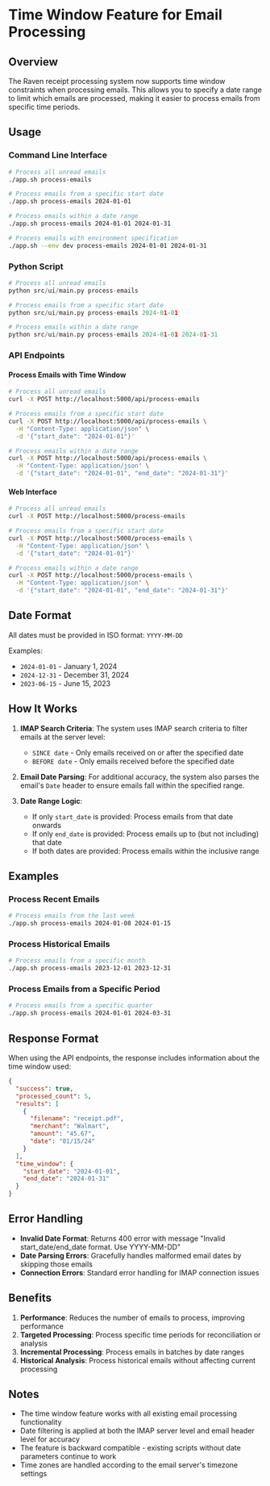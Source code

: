 # Time Window Feature for Email Processing

## Overview

The Raven receipt processing system now supports time window constraints when processing emails. This allows you to specify a date range to limit which emails are processed, making it easier to process emails from specific time periods.

## Usage

### Command Line Interface

```bash
# Process all unread emails
./app.sh process-emails

# Process emails from a specific start date
./app.sh process-emails 2024-01-01

# Process emails within a date range
./app.sh process-emails 2024-01-01 2024-01-31

# Process emails with environment specification
./app.sh --env dev process-emails 2024-01-01 2024-01-31
```

### Python Script

```python
# Process all unread emails
python src/ui/main.py process-emails

# Process emails from a specific start date
python src/ui/main.py process-emails 2024-01-01

# Process emails within a date range
python src/ui/main.py process-emails 2024-01-01 2024-01-31
```

### API Endpoints

#### Process Emails with Time Window

```bash
# Process all unread emails
curl -X POST http://localhost:5000/api/process-emails

# Process emails from a specific start date
curl -X POST http://localhost:5000/api/process-emails \
  -H "Content-Type: application/json" \
  -d '{"start_date": "2024-01-01"}'

# Process emails within a date range
curl -X POST http://localhost:5000/api/process-emails \
  -H "Content-Type: application/json" \
  -d '{"start_date": "2024-01-01", "end_date": "2024-01-31"}'
```

#### Web Interface

```bash
# Process all unread emails
curl -X POST http://localhost:5000/process-emails

# Process emails from a specific start date
curl -X POST http://localhost:5000/process-emails \
  -H "Content-Type: application/json" \
  -d '{"start_date": "2024-01-01"}'

# Process emails within a date range
curl -X POST http://localhost:5000/process-emails \
  -H "Content-Type: application/json" \
  -d '{"start_date": "2024-01-01", "end_date": "2024-01-31"}'
```

## Date Format

All dates must be provided in ISO format: `YYYY-MM-DD`

Examples:
- `2024-01-01` - January 1, 2024
- `2024-12-31` - December 31, 2024
- `2023-06-15` - June 15, 2023

## How It Works

1. **IMAP Search Criteria**: The system uses IMAP search criteria to filter emails at the server level:
   - `SINCE date` - Only emails received on or after the specified date
   - `BEFORE date` - Only emails received before the specified date

2. **Email Date Parsing**: For additional accuracy, the system also parses the email's `Date` header to ensure emails fall within the specified range.

3. **Date Range Logic**:
   - If only `start_date` is provided: Process emails from that date onwards
   - If only `end_date` is provided: Process emails up to (but not including) that date
   - If both dates are provided: Process emails within the inclusive range

## Examples

### Process Recent Emails

```bash
# Process emails from the last week
./app.sh process-emails 2024-01-08 2024-01-15
```

### Process Historical Emails

```bash
# Process emails from a specific month
./app.sh process-emails 2023-12-01 2023-12-31
```

### Process Emails from a Specific Period

```bash
# Process emails from a specific quarter
./app.sh process-emails 2024-01-01 2024-03-31
```

## Response Format

When using the API endpoints, the response includes information about the time window used:

```json
{
  "success": true,
  "processed_count": 5,
  "results": [
    {
      "filename": "receipt.pdf",
      "merchant": "Walmart",
      "amount": "45.67",
      "date": "01/15/24"
    }
  ],
  "time_window": {
    "start_date": "2024-01-01",
    "end_date": "2024-01-31"
  }
}
```

## Error Handling

- **Invalid Date Format**: Returns 400 error with message "Invalid start_date/end_date format. Use YYYY-MM-DD"
- **Date Parsing Errors**: Gracefully handles malformed email dates by skipping those emails
- **Connection Errors**: Standard error handling for IMAP connection issues

## Benefits

1. **Performance**: Reduces the number of emails to process, improving performance
2. **Targeted Processing**: Process specific time periods for reconciliation or analysis
3. **Incremental Processing**: Process emails in batches by date ranges
4. **Historical Analysis**: Process historical emails without affecting current processing

## Notes

- The time window feature works with all existing email processing functionality
- Date filtering is applied at both the IMAP server level and email header level for accuracy
- The feature is backward compatible - existing scripts without date parameters continue to work
- Time zones are handled according to the email server's timezone settings 